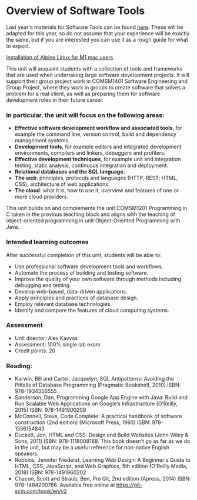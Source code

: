 # Overview of Software Tools

Last year's materials for Software Tools can be found [here](https://cs-uob.github.io/COMSM0085/). These will be adapted for this year, so do not assume that your experience will be exactly the same, but if you are interested you can use it as a rough guide for what to expect.

[Installation of Alpine Linux for M1 mac users](https://cs-uob.github.io/PGT/Setup/AlpineM1)

This unit will acquaint students with a collection of tools and frameworks that are used when undertaking large software development projects. It will support their group project work in COMSM1401 Software Engineering and Group Project, where they work in groups to create software that solves a problem for a real client, as well as preparing them for software development roles in their future career.

### In particular, the unit will focus on the following areas:

- **Effective software development workflow and associated tools**, for example the command line, version control, build and dependency management systems.
- **Development tools**, for example editors and integrated development environments, compilers and linkers, debuggers and profilers.
- **Effective development techniques**, for example unit and integration testing, static analysis, continuous integration and deployment.
- **Relational databases and the SQL language.**
- **The web**: principles, protocols and languages (HTTP, REST; HTML, CSS), architecture of web applications.
- **The cloud**: what it is, how to use it, overview and features of one or more cloud providers.

This unit builds on and complements the unit COMSM1201 Programming in C taken in the previous teaching block and aligns with the teaching of object-oriented programming in unit Object-Oriented Programming with Java.

### Intended learning outcomes  
After successful completion of this unit, students will be able to:

- Use professional software development tools and workflows.
- Automate the process of building and testing software.
- Improve the quality of your own software through methods including debugging and testing.
- Develop web-based, data-driven applications.
- Apply principles and practices of database design.
- Employ relevant database technologies.
- Identify and compare the features of cloud computing systems.


### Assessment
- Unit director: Alex Kavvos
- Assessment: 100% single lab exam
- Credit points: 20

### Reading:
- Karwin, Bill and Carter, Jacquelyn, SQL Antipatterns: Avoiding the Pitfalls of Database Programming (Pragmatic Bookshelf, 2010) ISBN: 978-1934356555
- Sanderson, Dan, Programming Google App Engine with Java: Build and Run Scalable Web Applications on Google’s Infrastructure (O’Reilly, 2015) ISBN: 978-1491900208
- McConnell, Steve, Code Complete: A practical handbook of software construction (2nd edition) (Microsoft Press, 1993) ISBN: 978-1556154843
- Duckett, Jon, HTML and CSS: Design and Build Websites (John Wiley & Sons, 2011) ISBN: 978-1118008188. This book doesn’t go as far as we do in the unit, but may be a useful reference for non-native English speakers.
- Robbins, Jennifer Niederst, Learning Web Design: A Beginner's Guide to HTML, CSS, JavaScript, and Web Graphics, 5th edition (O'Reilly Media, 2018) ISBN: 978-1491960202
- Chacon, Scott and Straub, Ben, Pro Git, 2nd edition (Apress, 2014) ISBN: 978-1484200766. Available free online at https://git-scm.com/book/en/v2

